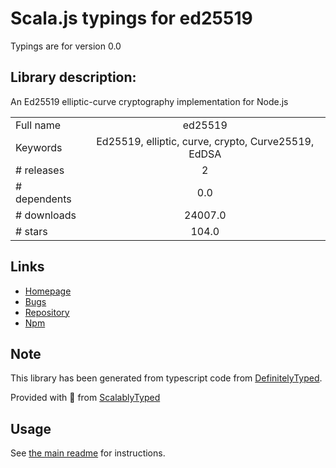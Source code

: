 
# Scala.js typings for ed25519

Typings are for version 0.0

## Library description:
An Ed25519 elliptic-curve cryptography implementation for Node.js

|                    |                 |
| ------------------ | :-------------: |
| Full name          | ed25519 |
| Keywords           | Ed25519, elliptic, curve, crypto, Curve25519, EdDSA |
| # releases         | 2 |
| # dependents       | 0.0 |
| # downloads        | 24007.0 |
| # stars            | 104.0 |

## Links
- [Homepage](https://github.com/dazoe/ed25519#readme)
- [Bugs](https://github.com/dazoe/ed25519/issues)
- [Repository](https://github.com/dazoe/ed25519)
- [Npm](https://www.npmjs.com/package/ed25519)
    


## Note
This library has been generated from typescript code from [DefinitelyTyped](https://definitelytyped.org).

Provided with :purple_heart: from [ScalablyTyped](https://github.com/oyvindberg/ScalablyTyped)

## Usage
See [the main readme](../../readme.md) for instructions.



